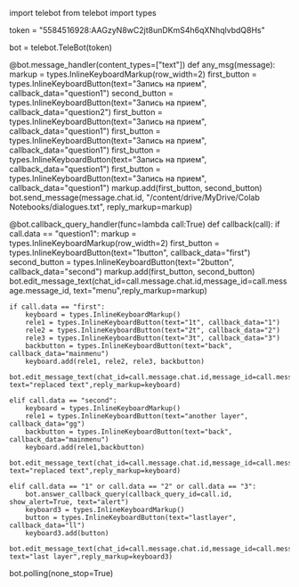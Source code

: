 import telebot
from telebot import types

token = "5584516928:AAGzyN8wC2jt8unDKmS4h6qXNhqlvbdQ8Hs"

bot = telebot.TeleBot(token)

@bot.message_handler(content_types=["text"])
def any_msg(message):
    markup = types.InlineKeyboardMarkup(row_width=2)
    first_button = types.InlineKeyboardButton(text="Запись на прием", callback_data="question1")
    second_button = types.InlineKeyboardButton(text="Запись на прием", callback_data="question2")
  	first_button = types.InlineKeyboardButton(text="Запись на прием", callback_data="question1")
		first_button = types.InlineKeyboardButton(text="Запись на прием", callback_data="question1")
		first_button = types.InlineKeyboardButton(text="Запись на прием", callback_data="question1")
		first_button = types.InlineKeyboardButton(text="Запись на прием", callback_data="question1")
    markup.add(first_button, second_button)
    bot.send_message(message.chat.id, "/content/drive/MyDrive/Colab Notebooks/dialogues.txt", reply_markup=markup)

@bot.callback_query_handler(func=lambda call:True)
def callback(call):
    if call.data == "question1":
        markup = types.InlineKeyboardMarkup(row_width=2)
        first_button = types.InlineKeyboardButton(text="1button", callback_data="first")
        second_button = types.InlineKeyboardButton(text="2button", callback_data="second")
        markup.add(first_button, second_button)
        bot.edit_message_text(chat_id=call.message.chat.id,message_id=call.message.message_id, text="menu",reply_markup=markup)

    if call.data == "first":
        keyboard = types.InlineKeyboardMarkup()
        rele1 = types.InlineKeyboardButton(text="1t", callback_data="1")
        rele2 = types.InlineKeyboardButton(text="2t", callback_data="2")
        rele3 = types.InlineKeyboardButton(text="3t", callback_data="3")
        backbutton = types.InlineKeyboardButton(text="back", callback_data="mainmenu")
        keyboard.add(rele1, rele2, rele3, backbutton)
        bot.edit_message_text(chat_id=call.message.chat.id,message_id=call.message.message_id, text="replaced text",reply_markup=keyboard)

    elif call.data == "second":
        keyboard = types.InlineKeyboardMarkup()
        rele1 = types.InlineKeyboardButton(text="another layer", callback_data="gg")
        backbutton = types.InlineKeyboardButton(text="back", callback_data="mainmenu")
        keyboard.add(rele1,backbutton)
        bot.edit_message_text(chat_id=call.message.chat.id,message_id=call.message.message_id, text="replaced text",reply_markup=keyboard)

    elif call.data == "1" or call.data == "2" or call.data == "3":
        bot.answer_callback_query(callback_query_id=call.id, show_alert=True, text="alert")
        keyboard3 = types.InlineKeyboardMarkup()
        button = types.InlineKeyboardButton(text="lastlayer", callback_data="ll")
        keyboard3.add(button)
        bot.edit_message_text(chat_id=call.message.chat.id,message_id=call.message.message_id, text="last layer",reply_markup=keyboard3)



bot.polling(none_stop=True)
